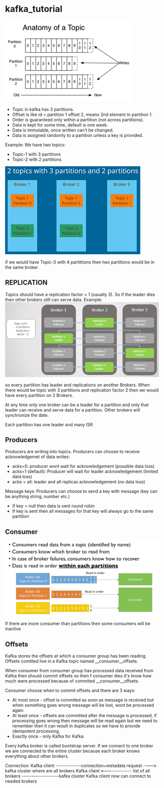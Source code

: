 # kafka_tutorial

![alt text](https://github.com/michuW93/kafka_tutorial/blob/master/topic_anatomy.png?raw=true)

- Topic in kafka has 3 partitions.
- Offset is like id = partition 1 offset 2, means 2nd element in partition 1.
- Order is guaranteed only within a partition (not across partitions).
- Data is kept for some time, default is one week.
- Data is immutable, once written can't be changed.
- Data is assigned randomly to a partition unless a key is provided.

Example:
We have two topics:
- Topic-1 with 3 partitions
- Topic-2 with 2 partitions

![alt text](https://github.com/michuW93/kafka_tutorial/blob/master/topics_to_broker.png?raw=true)

if we would have Topic-3 with 4 partittions then two partitions would be in the same broker.


## REPLICATION
Topics should have a replication factor > 1 (usually 3). So if the leader dies then other brokers still can serve data.
Example:
![alt text](https://github.com/michuW93/kafka_tutorial/blob/master/KafkaReplication.PNG?raw=true)

so every partition has leader and replications on another Brokers.
When there would be topic with 3 partitions and replication factor 2 then we would have every partition on 2 Brokers.

At any time only one broker can be a leader for a partition and only that leader can receive and serve data for a partition. Other brokers will synchronize the date.

Each partition has one leader and many ISR

## Producers

Producers are writing into topics.
Producers can choose to receive acknowledgemet of data writes:
- acks=0: producer wont wait for acknowledgement (possible data loss)
- acks=1 (default): Producer will wait for leader acknowledgement (limited data loss)
- acks = all: leader and all replicas acknowledgement (no data loss)
 

Message keys:
Producers can choose to send a key with message (key can be anything string, number etc.)
- If key = null then data is sent round robin
- If key is sent then all messages for that key will always go to the same partition

 
## Consumer

![alt text](https://github.com/michuW93/kafka_tutorial/blob/master/kafka_consumers.png?raw=true)

If there are more consumer than partitions then some consumers will be inactive

## Offsets

Kafka stores the offsets at which a consumer group has been reading.
Offsets comitted live in a Kafka topic named __consumer__offsets.

When consumer from consumer group has processed data received from Kafka then should commit offsets so then f consumer dies it's know how much were processed because of commited __consumer__offsets.

Consumer choose when to commit offsets and there are 3 ways:
- At most once - offset is commited as soon as message is received but when something goes wrong message will be lost, wont be processed again
- At least once - offsets are committed after the message is processed, if processing goes wrong then message will be read again but we need to remember then it can result in duplicates so we have to provide idempotent processing.
- Exactly once - only Kafka for Kafka


Every kafka broker is called bootstrap server.
If we connect to one broker we are connected to the entire cluster because each broker knows everything about other brokers.

Connection:
Kafka client -------------connection+metadata request ----> kafka cluster where are all brokers
Kafka client <------------- list of all brokers -------------------kafka cluster
Kafka client now can connect to needed brokers
